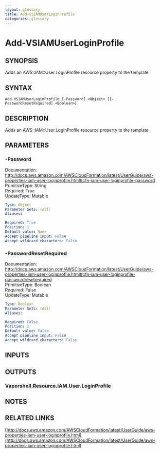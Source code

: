 ```yaml
---
layout: glossary
title: Add-VSIAMUserLoginProfile
categories: glossary
---
```


# Add-VSIAMUserLoginProfile

## SYNOPSIS
Adds an AWS::IAM::User.LoginProfile resource property to the template

## SYNTAX

```
Add-VSIAMUserLoginProfile [-Password] <Object> [[-PasswordResetRequired] <Boolean>]
```

## DESCRIPTION
Adds an AWS::IAM::User.LoginProfile resource property to the template

## PARAMETERS

### -Password
Documentation: http://docs.aws.amazon.com/AWSCloudFormation/latest/UserGuide/aws-properties-iam-user-loginprofile.html#cfn-iam-user-loginprofile-password    
PrimitiveType: String    
Required: True    
UpdateType: Mutable

```yaml
Type: Object
Parameter Sets: (All)
Aliases: 

Required: True
Position: 1
Default value: None
Accept pipeline input: False
Accept wildcard characters: False
```

### -PasswordResetRequired
Documentation: http://docs.aws.amazon.com/AWSCloudFormation/latest/UserGuide/aws-properties-iam-user-loginprofile.html#cfn-iam-user-loginprofile-passwordresetrequired    
PrimitiveType: Boolean    
Required: False    
UpdateType: Mutable

```yaml
Type: Boolean
Parameter Sets: (All)
Aliases: 

Required: False
Position: 2
Default value: False
Accept pipeline input: False
Accept wildcard characters: False
```

## INPUTS

## OUTPUTS

### Vaporshell.Resource.IAM.User.LoginProfile

## NOTES

## RELATED LINKS

[http://docs.aws.amazon.com/AWSCloudFormation/latest/UserGuide/aws-properties-iam-user-loginprofile.html](http://docs.aws.amazon.com/AWSCloudFormation/latest/UserGuide/aws-properties-iam-user-loginprofile.html)

